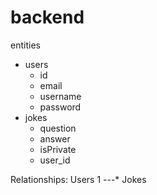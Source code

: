 # backend

entities

- users
  - id
  - email
  - username
  - password
- jokes
  - question
  - answer
  - isPrivate
  - user_id

Relationships:
Users 1 ---\* Jokes
